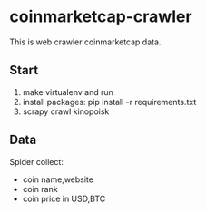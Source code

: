 # coinmarketcap-crawler

This is web crawler coinmarketcap data.

## Start
1. make virtualenv and run
2. install packages: pip install -r requirements.txt
3. scrapy crawl kinopoisk

## Data
Spider collect:
* coin name,website
* coin rank
* coin price in USD,BTC
